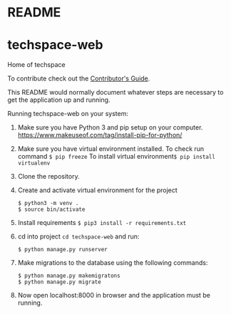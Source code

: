 # README

# techspace-web
Home of techspace

To contribute check out the [Contributor's Guide][COGG]. 

[COGG]: /contribution-guide.md

This README would normally document whatever steps are necessary to get the
application up and running.

Running techspace-web on your system:

1. Make sure you have Python 3 and pip setup on your computer. 
   https://www.makeuseof.com/tag/install-pip-for-python/
2. Make sure you have virtual environment installed.
   To check run command ```$ pip freeze```
   To install virtual environment``` $ pip install virtualenv ```
   
3. Clone the repository.
4. Create and activate virtual environment for the project
   ```
   $ python3 -m venv .
   $ source bin/activate
   ```
5. Install requirements
   ```$ pip3 install -r requirements.txt```
   
6. cd into project ```cd techspace-web``` and run:

   ```
   $ python manage.py runserver
   ```
7. Make migrations to the database using the following commands:
   ```
   $ python manage.py makemigratons
   $ python manage.py migrate
   ```

8. Now open localhost:8000 in browser and the application must be running.


